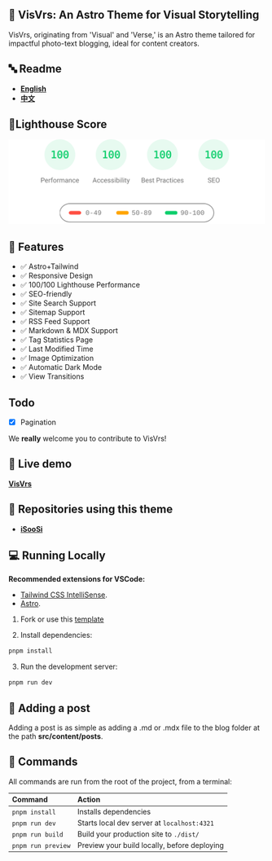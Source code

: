 
## 🚀 VisVrs: An Astro Theme for Visual Storytelling

VisVrs, originating from 'Visual' and 'Verse,' is an Astro theme tailored for impactful photo-text blogging, ideal for content creators.

## 🔤 Readme

- [**English**](https://github.com/isooosi/VisVrs/blob/main/README.md)
- [**中文**](https://github.com/isooosi/VisVrs/blob/main/README.zh.md)

## 💯Lighthouse Score

<p align="center">
  <a href="https://pagespeed.web.dev/analysis/https-visvrs-vercel-app/iv2xknok2a?form_factor=mobile">
    <img width="510" alt="Visvrs Lighthouse Score" src="public/visvrs-lighthouse-score.svg">
  <a>
</p>


## 🎉 Features

- ✅ Astro+Tailwind
- ✅ Responsive Design
- ✅ 100/100 Lighthouse Performance
- ✅ SEO-friendly
- ✅ Site Search Support
- ✅ Sitemap Support
- ✅ RSS Feed Support
- ✅ Markdown & MDX Support
- ✅ Tag Statistics Page
- ✅ Last Modified Time
- ✅ Image Optimization
- ✅ Automatic Dark Mode
- ✅ View Transitions

## Todo

- [x] Pagination

We **really** welcome you to contribute to VisVrs!

## 🎡 Live demo

[**VisVrs**](visvrs.vercel.app)

## 👬 Repositories using this theme

- [**iSooSi**](https://isoosi.xyz)

## 💻 Running Locally

**Recommended extensions for VSCode:**

- [Tailwind CSS IntelliSense](https://marketplace.visualstudio.com/items?itemName=bradlc.vscode-tailwindcss).
- [Astro](https://marketplace.visualstudio.com/items?itemName=astro-build.astro-vscode).

1. Fork or use this [template](https://github.com/isooosi/VisVrs)

2. Install dependencies:

```bash
pnpm install
```

3. Run the development server:

```bash
pnpm run dev
```

## 📄 Adding a post

Adding a post is as simple as adding a .md or .mdx file to the blog folder at the path **src/content/posts**. 

## 🧞 Commands

All commands are run from the root of the project, from a terminal:

| Command            | Action                                       |
| :----------------- | :------------------------------------------- |
| `pnpm install`     | Installs dependencies                        |
| `pnpm run dev`     | Starts local dev server at `localhost:4321`  |
| `pnpm run build`   | Build your production site to `./dist/`      |
| `pnpm run preview` | Preview your build locally, before deploying |

